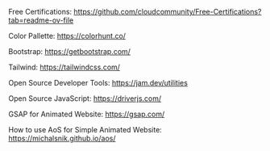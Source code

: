 Free Certifications:
https://github.com/cloudcommunity/Free-Certifications?tab=readme-ov-file

Color Pallette:
https://colorhunt.co/

Bootstrap:
https://getbootstrap.com/

Tailwind:
https://tailwindcss.com/

Open Source Developer Tools:
https://jam.dev/utilities

Open Source JavaScript:
https://driverjs.com/

GSAP for Animated Website:
https://gsap.com/

How to use AoS for Simple Animated Website:
https://michalsnik.github.io/aos/
